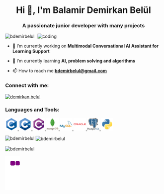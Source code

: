 <h1 align="center">Hi 👋, I'm Balamir Demirkan Belül</h1>
<h3 align="center">A passionate junior developer with many projects</h3>
<img align="right" alt="coding" width="400" src="https://cdn.dribbble.com/users/1059583/screenshots/4171367/coding-freak.gif">
<p align="left"> <img src="https://komarev.com/ghpvc/?username=bdemirbelul&label=Profile%20views&color=0e75b6&style=flat" alt="bdemirbelul" /> </p>

- 🔭 I’m currently working on **Multimodal Conversational AI Assistant for Learning Support**

- 🌱 I’m currently learning **AI, problem solving and algorithms**

- 📫 How to reach me **bdemirbelul@gmail.com**

<h3 align="left">Connect with me:</h3>
<p align="left">
<a href="https://linkedin.com/in/demirkan belul" target="blank"><img align="center" src="https://raw.githubusercontent.com/rahuldkjain/github-profile-readme-generator/master/src/images/icons/Social/linked-in-alt.svg" alt="demirkan belul" height="30" width="40" /></a>
</p>

<h3 align="left">Languages and Tools:</h3>
<p align="left"> <a href="https://www.cprogramming.com/" target="_blank" rel="noreferrer"> <img src="https://raw.githubusercontent.com/devicons/devicon/master/icons/c/c-original.svg" alt="c" width="40" height="40"/> </a> <a href="https://www.w3schools.com/cpp/" target="_blank" rel="noreferrer"> <img src="https://raw.githubusercontent.com/devicons/devicon/master/icons/cplusplus/cplusplus-original.svg" alt="cplusplus" width="40" height="40"/> </a> <a href="https://www.w3schools.com/cs/" target="_blank" rel="noreferrer"> <img src="https://raw.githubusercontent.com/devicons/devicon/master/icons/csharp/csharp-original.svg" alt="csharp" width="40" height="40"/> </a> <a href="https://www.mongodb.com/" target="_blank" rel="noreferrer"> <img src="https://raw.githubusercontent.com/devicons/devicon/master/icons/mongodb/mongodb-original-wordmark.svg" alt="mongodb" width="40" height="40"/> </a> <a href="https://www.mysql.com/" target="_blank" rel="noreferrer"> <img src="https://raw.githubusercontent.com/devicons/devicon/master/icons/mysql/mysql-original-wordmark.svg" alt="mysql" width="40" height="40"/> </a> <a href="https://www.oracle.com/" target="_blank" rel="noreferrer"> <img src="https://raw.githubusercontent.com/devicons/devicon/master/icons/oracle/oracle-original.svg" alt="oracle" width="40" height="40"/> </a> <a href="https://www.postgresql.org" target="_blank" rel="noreferrer"> <img src="https://raw.githubusercontent.com/devicons/devicon/master/icons/postgresql/postgresql-original-wordmark.svg" alt="postgresql" width="40" height="40"/> </a> <a href="https://www.python.org" target="_blank" rel="noreferrer"> <img src="https://raw.githubusercontent.com/devicons/devicon/master/icons/python/python-original.svg" alt="python" width="40" height="40"/> </a> </p>

<p><img align="left" src="https://github-readme-stats.vercel.app/api/top-langs?username=bdemirbelul&show_icons=true&locale=en&layout=compact" alt="bdemirbelul" /></p>

<p>&nbsp;<img align="center" src="https://github-readme-stats.vercel.app/api?username=bdemirbelul&show_icons=true&locale=en" alt="bdemirbelul" /></p>

<p><img align="center" src="https://github-readme-streak-stats.herokuapp.com/?user=bdemirbelul&" alt="bdemirbelul" /></p>

![snake gif](https://github.com/Bdemirbelul/Bdemirbelul/blob/output/github-contribution-grid-snake.gif)






